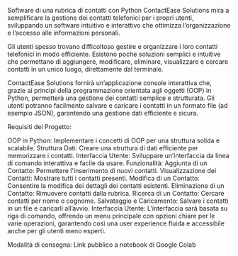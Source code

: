 Software di una rubrica di contatti con Python
ContactEase Solutions mira a semplificare la gestione dei contatti telefonici per i propri utenti, sviluppando un software intuitivo e interattivo che ottimizza l’organizzazione e l’accesso alle informazioni personali.

Gli utenti spesso trovano difficoltoso gestire e organizzare i loro contatti telefonici in modo efficiente. Esistono poche soluzioni semplici e intuitive che permettano di aggiungere, modificare, eliminare, visualizzare e cercare contatti in un unico luogo, direttamente dal terminale.

ContactEase Solutions fornirà un’applicazione console interattiva che, grazie ai principi della programmazione orientata agli oggetti (OOP) in Python, permetterà una gestione dei contatti semplice e strutturata. Gli utenti potranno facilmente salvare e caricare i contatti in un formato file (ad esempio JSON), garantendo una gestione dati efficiente e sicura.

Requisiti del Progetto:

OOP in Python: Implementare i concetti di OOP per una struttura solida e scalabile.
Struttura Dati: Creare una struttura di dati efficiente per memorizzare i contatti.
Interfaccia Utente: Sviluppare un’interfaccia da linea di comando interattiva e facile da usare.
Funzionalità:
Aggiunta di un Contatto: Permettere l'inserimento di nuovi contatti.
Visualizzazione dei Contatti: Mostrare tutti i contatti presenti.
Modifica di un Contatto: Consentire la modifica dei dettagli dei contatti esistenti.
Eliminazione di un Contatto: Rimuovere contatti dalla rubrica.
Ricerca di un Contatto: Cercare contatti per nome o cognome.
Salvataggio e Caricamento: Salvare i contatti in un file e caricarli all’avvio.
Interfaccia Utente: L’interfaccia sarà basata su riga di comando, offrendo un menu principale con opzioni chiare per le varie operazioni, garantendo così una user experience fluida e accessibile anche per gli utenti meno esperti.

Modalità di consegna:
Link pubblico a notebook di Google Colab
